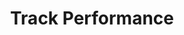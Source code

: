 ---
sidebar_position: 2
title: "Track Performance"
sidebar_label: "Track Performance"
description: "Analyze system performance in Debian environments - investigate performance metrics, bottleneck identification, throughput analysis, and system efficiency evaluation."
keywords:
  - "debian performance tracking"
  - "system performance metrics"
  - "bottleneck analysis"
  - "throughput monitoring"
  - "performance optimization"
tags:
  - debian
  - performance-tracking
  - performance-metrics
  - bottleneck-analysis
  - system-optimization
slug: /linux/debian/administration/system-monitoring/track-performance
---